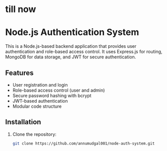 # till now

# Node.js Authentication System

This is a Node.js-based backend application that provides user authentication and role-based access control. It uses Express.js for routing, MongoDB for data storage, and JWT for secure authentication.

## Features

- User registration and login
- Role-based access control (user and admin)
- Secure password hashing with bcrypt
- JWT-based authentication
- Modular code structure

## Installation

1. Clone the repository:
   ```bash
   git clone https://github.com/annumudgal001/node-auth-system.git
   ```
